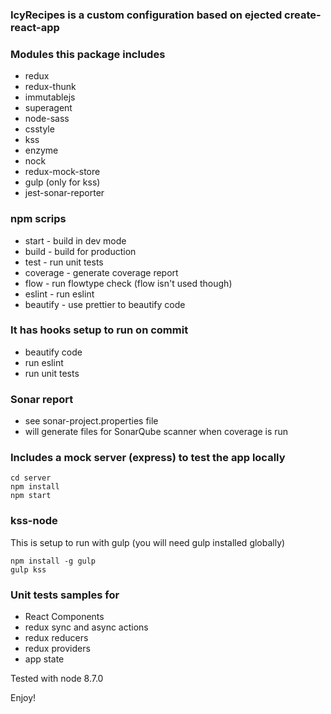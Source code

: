 
### IcyRecipes is a custom configuration based on ejected create-react-app 

### Modules this package includes

* redux
* redux-thunk
* immutablejs
* superagent
* node-sass
* csstyle
* kss
* enzyme
* nock
* redux-mock-store
* gulp (only for kss)
* jest-sonar-reporter

### npm scrips

* start - build in dev mode
* build - build for production
* test - run unit tests
* coverage - generate coverage report
* flow - run flowtype check (flow isn't used though)
* eslint - run eslint
* beautify - use prettier to beautify code

### It has hooks setup to run on commit

* beautify code
* run eslint
* run unit tests

### Sonar report

* see sonar-project.properties file
* will generate files for SonarQube scanner when coverage is run

### Includes a mock server (express) to test the app locally

```
cd server
npm install
npm start
```

### kss-node

This is setup to run with gulp (you will need gulp installed globally)

```
npm install -g gulp
gulp kss
```

### Unit tests samples for

* React Components
* redux sync and async actions
* redux reducers
* redux providers
* app state

Tested with node 8.7.0

Enjoy!